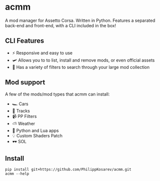 # acmm
A mod manager for Assetto Corsa. Written in Python. Features a separated back-end and front-end, with a CLI included in the box!

## CLI Features
- ⚡ Responsive and easy to use
- 🛩️ Allows you to to list, install and remove mods, or even official assets
- 🚦 Has a variety of filters to search through your large mod collection

## Mod support
A few of the mods/mod types that acmm can install:
- 🏎️ Cars
- 🧭 Tracks
- 📹 PP Filters
- ⛅ Weather
- 🧰 Python and Lua apps
- 💡 Custom Shaders Patch
- 🕶️ SOL

## Install
```
pip install git+https://github.com/PhilippKosarev/acmm.git
acmm --help
```